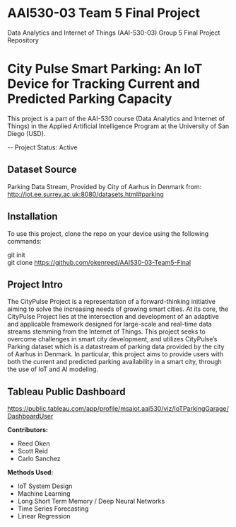 # AAI530-03 Team 5 Final Project  
Data Analytics and Internet of Things (AAI-530-03) Group 5 Final Project Repository  

# City Pulse Smart Parking: An IoT Device for Tracking Current and Predicted Parking Capacity  
This project is a part of the AAI-530 course (Data Analytics and Internet of Things) in the Applied Artificial Intelligence Program at the University of San Diego (USD).  

-- Project Status: Active  

## Dataset Source
Parking Data Stream, Provided by City of Aarhus in Denmark from:  
http://iot.ee.surrey.ac.uk:8080/datasets.html#parking

## Installation  
To use this project, clone the repo on your device using the following commands:  

git init  
git clone https://github.com/okenreed/AAI530-03-Team5-Final  

## Project Intro  
The CityPulse Project is a representation of a forward-thinking initiative aiming to solve the increasing needs of growing smart cities. At its core, the CityPulse Project lies at the intersection and development of an adaptive and applicable framework designed for large-scale and real-time data streams stemming from the Internet of Things. This project seeks to overcome challenges in smart city development, and utilizes CityPulse’s Parking dataset which is a datastream of parking data provided by the city of Aarhus in Denmark. In particular, this project aims to provide users with both the current and predicted parking availability in a smart city, through the use of IoT and AI modeling.  

## Tableau Public Dashboard  
https://public.tableau.com/app/profile/msaiot.aai530/viz/IoTParkingGarage/DashboardUser  

**Contributors:**  
- Reed Oken  
- Scott Reid  
- Carlo Sanchez  

**Methods Used:**  
- IoT System Design  
- Machine Learning  
- Long Short Term Memory / Deep Neural Networks  
- Time Series Forecasting  
- Linear Regression  
